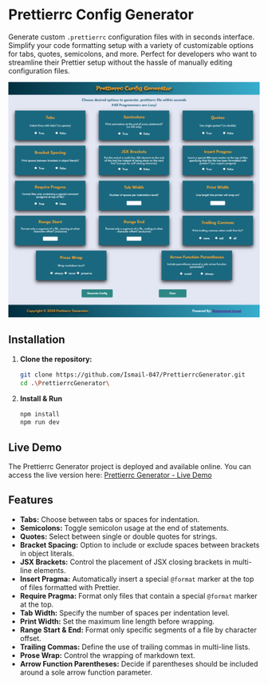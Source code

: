 # Prettierrc Config Generator

Generate custom `.prettierrc` configuration files with in seconds interface. Simplify your code formatting setup with a variety of customizable options for tabs, quotes, semicolons, and more. Perfect for developers who want to streamline their Prettier setup without the hassle of manually editing configuration files.

![Prettierrc Generator Screenshot](./public/Images/prettierrcGenerator.png)

## Installation
1. **Clone the repository:**

   ```bash
   git clone https://github.com/Ismail-047/PrettierrcGenerator.git
   cd .\PrettierrcGenerator\  
2. **Install & Run**

   ```bash
   npm install
   npm run dev
   ```

## Live Demo

The Prettierrc Generator project is deployed and available online. You can access the live version here:
[Prettierrc Generator - Live Demo](https://prettierrcgenerator.netlify.app/)

## Features

- **Tabs:** Choose between tabs or spaces for indentation.
- **Semicolons:** Toggle semicolon usage at the end of statements.
- **Quotes:** Select between single or double quotes for strings.
- **Bracket Spacing:** Option to include or exclude spaces between brackets in object literals.
- **JSX Brackets:** Control the placement of JSX closing brackets in multi-line elements.
- **Insert Pragma:** Automatically insert a special `@format` marker at the top of files formatted with Prettier.
- **Require Pragma:** Format only files that contain a special `@format` marker at the top.
- **Tab Width:** Specify the number of spaces per indentation level.
- **Print Width:** Set the maximum line length before wrapping.
- **Range Start & End:** Format only specific segments of a file by character offset.
- **Trailing Commas:** Define the use of trailing commas in multi-line lists.
- **Prose Wrap:** Control the wrapping of markdown text.
- **Arrow Function Parentheses:** Decide if parentheses should be included around a sole arrow function parameter.
